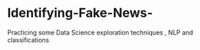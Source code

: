 # Identifying-Fake-News-
Practicing some Data Science exploration  techniques , NLP and classifications
